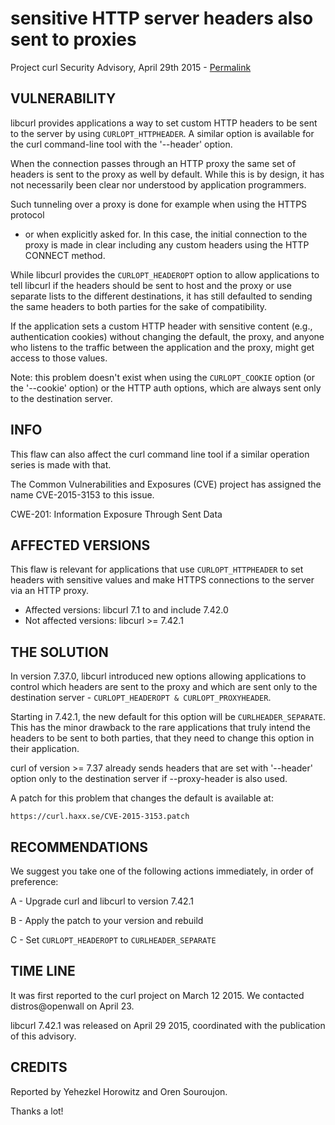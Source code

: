 sensitive HTTP server headers also sent to proxies
==================================================

Project curl Security Advisory, April 29th 2015 -
[Permalink](https://curl.haxx.se/docs/CVE-2015-3153.html)

VULNERABILITY
-------------

libcurl provides applications a way to set custom HTTP headers to be sent to
the server by using `CURLOPT_HTTPHEADER`. A similar option is available for
the curl command-line tool with the '--header' option.

When the connection passes through an HTTP proxy the same set of headers is
sent to the proxy as well by default. While this is by design, it has not
necessarily been clear nor understood by application programmers.

Such tunneling over a proxy is done for example when using the HTTPS protocol
- or when explicitly asked for. In this case, the initial connection to the
proxy is made in clear including any custom headers using the HTTP CONNECT
method.

While libcurl provides the `CURLOPT_HEADEROPT` option to allow applications to
tell libcurl if the headers should be sent to host and the proxy or use
separate lists to the different destinations, it has still defaulted to
sending the same headers to both parties for the sake of compatibility.

If the application sets a custom HTTP header with sensitive content (e.g.,
authentication cookies) without changing the default, the proxy, and anyone
who listens to the traffic between the application and the proxy, might get
access to those values.

Note: this problem doesn't exist when using the `CURLOPT_COOKIE` option (or the
'--cookie' option) or the HTTP auth options, which are always sent only to the
destination server.

INFO
----

This flaw can also affect the curl command line tool if a similar operation
series is made with that.

The Common Vulnerabilities and Exposures (CVE) project has assigned the name
CVE-2015-3153 to this issue.

CWE-201: Information Exposure Through Sent Data

AFFECTED VERSIONS
-----------------

This flaw is relevant for applications that use `CURLOPT_HTTPHEADER` to set
headers with sensitive values and make HTTPS connections to the server via an
HTTP proxy.

- Affected versions: libcurl 7.1 to and include 7.42.0
- Not affected versions: libcurl >= 7.42.1

THE SOLUTION
------------

In version 7.37.0, libcurl introduced new options allowing applications to
control which headers are sent to the proxy and which are sent only to the
destination server - `CURLOPT_HEADEROPT & CURLOPT_PROXYHEADER`.

Starting in 7.42.1, the new default for this option will be
`CURLHEADER_SEPARATE`.  This has the minor drawback to the rare applications
that truly intend the headers to be sent to both parties, that they need to
change this option in their application.

curl of version >= 7.37 already sends headers that are set with '--header'
option only to the destination server if --proxy-header is also used.

A patch for this problem that changes the default is available at:

    https://curl.haxx.se/CVE-2015-3153.patch

RECOMMENDATIONS
---------------

We suggest you take one of the following actions immediately, in order of
preference:

 A - Upgrade curl and libcurl to version 7.42.1

 B - Apply the patch to your version and rebuild

 C - Set `CURLOPT_HEADEROPT` to `CURLHEADER_SEPARATE`

TIME LINE
---------

It was first reported to the curl project on March 12 2015. We contacted
distros@openwall on April 23.

libcurl 7.42.1 was released on April 29 2015, coordinated with the publication
of this advisory.

CREDITS
-------

Reported by Yehezkel Horowitz and Oren Souroujon.

Thanks a lot!
